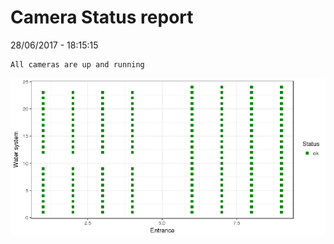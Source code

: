 Camera Status report
================
28/06/2017 - 18:15:15

    All cameras are up and running

![](camreport_files/figure-markdown_github/unnamed-chunk-2-1.png)
